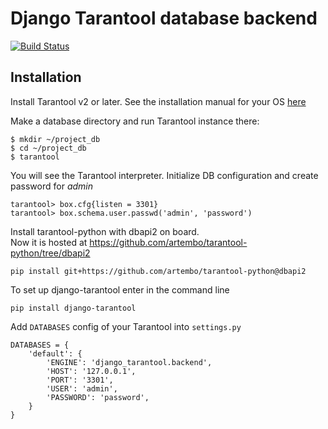 # Django Tarantool database backend
[![Build Status](https://travis-ci.com/artembo/django-tarantool.svg?branch=master)](https://travis-ci.org/artembo/django-tarantool)

## Installation


Install Tarantool v2 or later. See the installation manual
for your OS [here](https://www.tarantool.io/en/download/)

Make a database directory and run Tarantool instance there:

```shell script
$ mkdir ~/project_db
$ cd ~/project_db
$ tarantool
```

You will see the Tarantool interpreter. Initialize DB 
configuration and create password for *admin*

```
tarantool> box.cfg{listen = 3301}
tarantool> box.schema.user.passwd('admin', 'password')
```

Install tarantool-python with dbapi2 on board.  
Now it is hosted at https://github.com/artembo/tarantool-python/tree/dbapi2 

```
pip install git+https://github.com/artembo/tarantool-python@dbapi2 
```

To set up django-tarantool enter in the command line 
```
pip install django-tarantool
```

Add ``DATABASES`` config of your Tarantool into ``settings.py``
```
DATABASES = {
    'default': {
        'ENGINE': 'django_tarantool.backend',
        'HOST': '127.0.0.1',
        'PORT': '3301',
        'USER': 'admin',
        'PASSWORD': 'password',
    }
}
```
